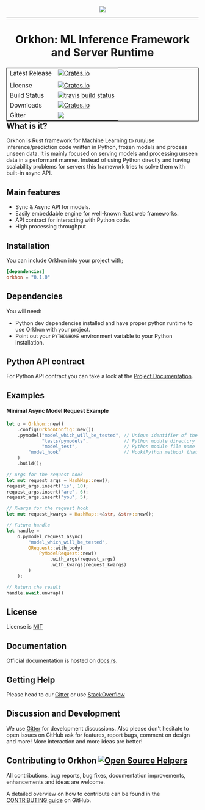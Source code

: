 <div align="center">
  <img src="https://github.com/vertexclique/orkhon/blob/master/doc/logo/orkhon.png"><br>
</div>

-----------------

<h1 align="center">Orkhon: ML Inference Framework and Server Runtime</h1>


<table align=left style='float: left; margin: 4px 10px 0px 0px; border: 1px solid #000000;'>
<tr>
  <td>Latest Release</td>
  <td>
    <a href="https://crates.io/crates/orkhon">
    <img alt="Crates.io" src="https://img.shields.io/crates/v/orkhon.svg?style=popout-square">
    </a>
  </td>
</tr>
<tr>
  <td></td>
</tr>
<tr>
  <td>License</td>
  <td>
    <a href="https://github.com/vertexclique/orkhon/blob/master/LICENSE">
    <img alt="Crates.io" src="https://img.shields.io/crates/l/orkhon.svg?style=popout-square">
    </a>
</td>
</tr>
<tr>
  <td>Build Status</td>
  <td>
    <a href="https://travis-ci.org/vertexclique/orkhon">
    <img src="https://travis-ci.org/vertexclique/orkhon.svg?branch=master" alt="travis build status" />
    </a>
  </td>
</tr>
<tr>
  <td>Downloads</td>
  <td>
    <a href="https://crates.io/crates/orkhon">
    <img alt="Crates.io" src="https://img.shields.io/crates/d/orkhon.svg?style=popout-square">
    </a>
  </td>
</tr>
<tr>
	<td>Gitter</td>
	<td>
		<a href="https://gitter.im/orkhonml/community">
		<img src="https://badges.gitter.im/Join%20Chat.svg" />
		</a>
	</td>
</tr>
</table>

## What is it?

Orkhon is Rust framework for Machine Learning to run/use inference/prediction code written in Python, frozen models and process unseen data. It is mainly focused on serving models and processing unseen data in a performant manner. Instead of using Python directly and having scalability problems for servers this framework tries to solve them with built-in async API.

## Main features

* Sync & Async API for models.
* Easily embeddable engine for well-known Rust web frameworks.
* API contract for interacting with Python code.
* High processing throughput

## Installation

You can include Orkhon into your project with;

```toml
[dependencies]
orkhon = "0.1.0"
```

## Dependencies
You will need:
* Python dev dependencies installed and have proper python runtime to use Orkhon with your project.
* Point out your `PYTHONHOME` environment variable to your Python installation.

## Python API contract

For Python API contract you can take a look at the [Project Documentation](https://docs.rs/orkhon).

## Examples
#### Minimal Async Model Request Example

```rust
let o = Orkhon::new()
    .config(OrkhonConfig::new())
    .pymodel("model_which_will_be_tested", // Unique identifier of the model
             "tests/pymodels",             // Python module directory
             "model_test",                 // Python module file name
        "model_hook"                       // Hook(Python method) that will be called by Orkhon
    )
    .build();

// Args for the request hook
let mut request_args = HashMap::new();
request_args.insert("is", 10);
request_args.insert("are", 6);
request_args.insert("you", 5);

// Kwargs for the request hook
let mut request_kwargs = HashMap::<&str, &str>::new();

// Future handle
let handle =
    o.pymodel_request_async(
        "model_which_will_be_tested",
        ORequest::with_body(
            PyModelRequest::new()
                .with_args(request_args)
                .with_kwargs(request_kwargs)
        )
    );

// Return the result
handle.await.unwrap()
```

## License

License is [MIT](https://github.com/vertexclique/orkhon/blob/master/LICENSE)

## Documentation

Official documentation is hosted on [docs.rs](https://docs.rs/orkhon).

## Getting Help
Please head to our [Gitter](https://gitter.im/orkhonml/community) or use [StackOverflow](https://stackoverflow.com/questions/tagged/orkhon)

## Discussion and Development
We use [Gitter](https://gitter.im/orkhonml/community) for development discussions. Also please don't hesitate to open issues on GitHub ask for features, report bugs, comment on design and more!
More interaction and more ideas are better!

## Contributing to Orkhon [![Open Source Helpers](https://www.codetriage.com/vertexclique/orkhon/badges/users.svg)](https://www.codetriage.com/vertexclique/orkhon)

All contributions, bug reports, bug fixes, documentation improvements, enhancements and ideas are welcome.

A detailed overview on how to contribute can be found in the  [CONTRIBUTING guide](.github/CONTRIBUTING.md) on GitHub.
